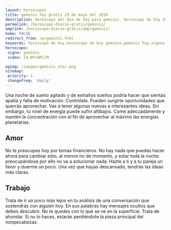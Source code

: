 ```yaml
---
layout: horoscopos
title: geminis hoy gratis 29 de mayo del 2018 
description: Horóscopo del dia de hoy para geminis. Horoscopo de hoy 29 de mayo del 2018. Las predicciones de amor, trabajo, vida personal gratis.
permalink: /horoscopo-diario-gratis/geminis/
amplink: /horoscopo-diario-gratis/amp/geminis/
home: FALSE
redirect_from: /p/geminis.html
keywords: horoscopo de hoy,horoscopo de hoy geminis,geminis hoy,signos zodiacales,horóscopo de hoy,horoscopos de hoy,horoscopo geminis hoy,horoscopo de geminis de hoy,horóscopo de hoy geminis,horoscopos,horoscopo del dia de hoy,geminis de hoy,los horoscopos de hoy,geminis de hoy,geminis Diciembre 2018,el horóscopo de hoy geminis,horóscopo del día,horoscopo y tarot geminis,predicciones zodiacales 2018,geminis hoy amor,signos zodiacales 2018el horoscopo de hoy
horoscopo:
 signo: geminis
 video: lX-WYLNRilM

ogimg: /images/geminis_char.png
sitemap:
 priority: 1
 changefreq: 'daily'
---
```



Una noche de sueño agitado y de extraños sueños podría hacer que sientas apatía y falta de motivación. Contrólate. Pueden surgirte oportunidades que querrás aprovechar. Vas a tener algunas nuevas e interesantes ideas. Sin embargo, tu nivel de energía puede sufrir altibajos. Come adecuadamente y mantén la concentración con el fin de aprovechar al máximo las energías planetarias.

## Amor

No te preocupes hoy por temas financieros. No hay nada que puedas hacer ahora para cambiar esto, al menos no de momento, y estar toda la noche preocupándose por ello no va a solucionar nada. Hazte a ti y a tu pareja un favor y duerme un poco. Una vez que hayas descansado, tendrás las ideas más claras.

## Trabajo

Trata de ir un poco más lejos en tu análisis de una conversación que sostendrás con alguien hoy. En sus palabras hay mensajes ocultos que debes descubrir. No te quedes con lo que se ve en la superficie. Trata de ahondar. Si no lo haces, estarás perdiéndote la pieza principal del rompecabezas.